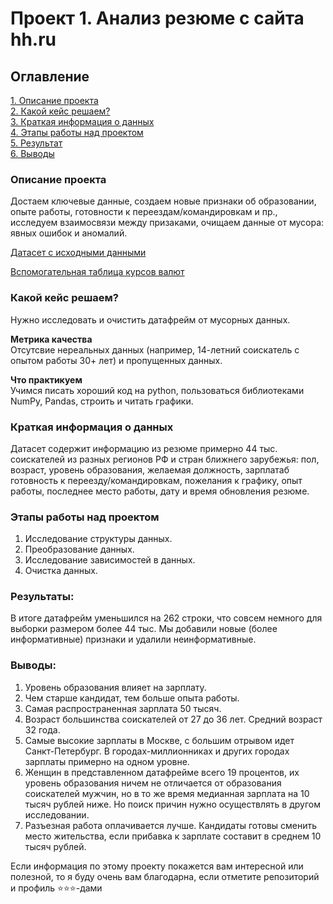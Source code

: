 # Проект 1. Анализ резюме с сайта hh.ru

## Оглавление  
[1. Описание проекта](.README.md#Описание-проекта)  
[2. Какой кейс решаем?](.README.md#Какой-кейс-решаем)  
[3. Краткая информация о данных](.README.md#Краткая-информация-о-данных)  
[4. Этапы работы над проектом](.README.md#Этапы-работы-над-проектом)  
[5. Результат](.README.md#Результат)    
[6. Выводы](.README.md#Выводы) 

### Описание проекта    
Достаем ключевые данные, создаем новые признаки об образовании, опыте работы, готовности
к переездам/командировкам и пр., исследуем взаимосвязи между призаками, очищаем данные от 
мусора: явных ошибок и аномалий.

[Датасет с исходными данными](https://drive.google.com/file/d/1ey3veR0Uylro0xRW-qAnSxyytYfDmdXf/view?usp=sharing)

[Вспомогательная таблица курсов валют](https://drive.google.com/file/d/1EyGcYvQXGla7l85a_pUw8iyPQAaHYdOv/view?usp=sharing)


### Какой кейс решаем?    
Нужно исследовать и очистить датафрейм от мусорных данных.

**Метрика качества**     
Отсутсвие нереальных данных (например, 14-летний соискатель с опытом работы 30+ лет) 
и пропущенных данных. 

**Что практикуем**     
Учимся писать хороший код на python, пользоваться библиотеками NumPy, Pandas, строить
и читать графики.


### Краткая информация о данных
Датасет содержит информацию из резюме примерно 44 тыс. соискателей из разных регионов РФ и 
стран ближнего зарубежья: пол, возраст, уровень образования, желаемая должность, зарплатаб
готовность к переезду/командировкам, пожелания к графику, опыт работы, последнее место работы,
дату и время обновления резюме.
  
  
### Этапы работы над проектом  
1. Исследование структуры данных.
2. Преобразование данных.
3. Исследование зависимостей в данных.
4. Очистка данных.


### Результаты:  
В итоге датафрейм уменьшился на 262 строки, что совсем немного для выборки размером более 44 тыс. 
Мы добавили новые (более информативные) признаки и удалили неинформативные. 


### Выводы:  

1. Уровень образования влияет на зарплату.
2. Чем старше кандидат, тем больше опыта работы.
3. Самая распространенная зарплата 50 тысяч.
4. Возраст большинства соискателей от 27 до 36 лет. Средний возраст 32 года.
5. Самые высокие зарплаты в Москве, с большим отрывом идет Санкт-Петербург. В городах-миллионниках
    и других городах зарплаты примерно на одном уровне. 
6. Женщин в представленном датафрейме всего 19 процентов, их уровень образования ничем не отличается
   от образования соискателей мужчин, но в то же время медианная зарплата на 10 тысяч рублей ниже. 
   Но поиск причин нужно осуществлять в другом исследовании. 
7. Разъезная работа оплачивается лучше. Кандидаты готовы сменить место жительства, если прибавка к 
   зарплате составит в среднем 10 тысяч рублей.

Если информация по этому проекту покажется вам интересной или полезной, то я буду очень вам благодарна, если отметите репозиторий и профиль ⭐️⭐️⭐️-дами
